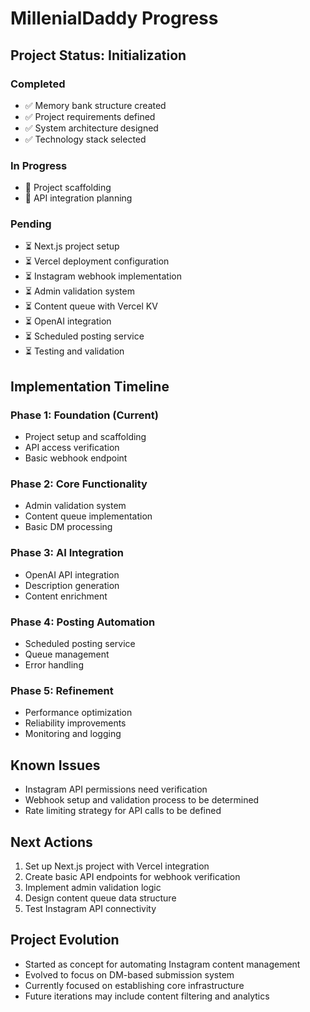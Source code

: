 # MillenialDaddy Progress

## Project Status: Initialization

### Completed
- ✅ Memory bank structure created
- ✅ Project requirements defined
- ✅ System architecture designed
- ✅ Technology stack selected

### In Progress
- 🔄 Project scaffolding
- 🔄 API integration planning

### Pending
- ⏳ Next.js project setup
- ⏳ Vercel deployment configuration
- ⏳ Instagram webhook implementation
- ⏳ Admin validation system
- ⏳ Content queue with Vercel KV
- ⏳ OpenAI integration
- ⏳ Scheduled posting service
- ⏳ Testing and validation

## Implementation Timeline

### Phase 1: Foundation (Current)
- Project setup and scaffolding
- API access verification
- Basic webhook endpoint

### Phase 2: Core Functionality
- Admin validation system
- Content queue implementation
- Basic DM processing

### Phase 3: AI Integration
- OpenAI API integration
- Description generation
- Content enrichment

### Phase 4: Posting Automation
- Scheduled posting service
- Queue management
- Error handling

### Phase 5: Refinement
- Performance optimization
- Reliability improvements
- Monitoring and logging

## Known Issues
- Instagram API permissions need verification
- Webhook setup and validation process to be determined
- Rate limiting strategy for API calls to be defined

## Next Actions
1. Set up Next.js project with Vercel integration
2. Create basic API endpoints for webhook verification
3. Implement admin validation logic
4. Design content queue data structure
5. Test Instagram API connectivity

## Project Evolution
- Started as concept for automating Instagram content management
- Evolved to focus on DM-based submission system
- Currently focused on establishing core infrastructure
- Future iterations may include content filtering and analytics
